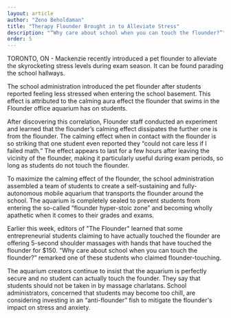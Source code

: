 ```yaml
---
layout: article
author: "Zeno Beholdaman"
title: "Therapy Flounder Brought in to Alleviate Stress"
description: "“Why care about school when you can touch the flounder?”"
order: 5
---
```

TORONTO, ON - Mackenzie recently introduced a pet flounder to alleviate the skyrocketing stress levels during exam season. It can be found parading the school hallways.

The school administration introduced the pet flounder after students reported feeling less stressed when entering the school basement. This effect is attributed to the calming aura effect the flounder that swims in the Flounder office aquarium has on students.

After discovering this correlation, Flounder staff conducted an experiment and learned that the flounder’s calming effect dissipates the further one is from the flounder. The calming effect when in contact with the flounder is so striking that one student even reported they “could not care less if I failed math.” The effect appears to last for a few hours after leaving the vicinity of the flounder, making it particularly useful during exam periods, so long as students do not touch the flounder.

To maximize the calming effect of the flounder, the school administration assembled a team of students to create a self-sustaining and fully-autonomous mobile aquarium that transports the flounder around the school. The aquarium is completely sealed to prevent students from entering the so-called “flounder hyper-stoic zone” and becoming wholly apathetic when it comes to their grades and exams.

Earlier this week, editors of "The Flounder" learned that some entrepreneurial students claiming to have actually touched the flounder are offering 5-second shoulder massages with hands that have touched the flounder for $150. “Why care about school when you can touch the flounder?” remarked one of these students who claimed flounder-touching.

The aquarium creators continue to insist that the aquarium is perfectly secure and no student can actually touch the founder. They say that students should not be taken in by massage charlatans. School administrators, concerned that students may become too chill, are considering investing in an “anti-flounder” fish to mitigate the flounder's impact on stress and anxiety.

